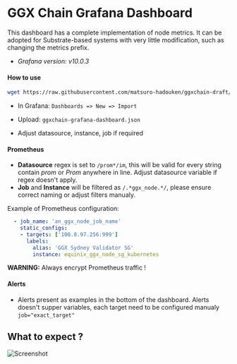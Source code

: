 # GGX Chain Grafana Dashboard

This dashboard has a complete implementation of node metrics. It can be adopted for Substrate-based systems with very little modification, such as changing the metrics prefix.

* _Grafana version: v10.0.3_

#### How to use

```sh
wget https://raw.githubusercontent.com/matsuro-hadouken/ggxchain-draft/main/grafana_custom_dashboard/ggxchain-grafana-dashboard.json
```

* In Grafana: `Dashboards => New => Import`

* Upload: `ggxchain-grafana-dashboard.json`

* Adjust datasource, instance, job if required

#### Prometheus

* **Datasource** regex is set to `/prom*/im`, this will be valid for every string contain _prom_ or _Prom_ anywhere in line. Adjust datasource variable if regex doesn't apply.
* **Job** and **Instance** will be filtered as `/.*ggx_node.*/`, please ensure correct naming or adjust filters manualy.

Example of Prometheus configuration:

```yaml
  - job_name: 'an_ggx_node_job_name'
    static_configs:
    - targets: ['100.8.97.256:999']
      labels:
        alias: 'GGX Sydney Validator SG'
        instance: equinix_ggx_node_sg_kubernetes
```

**WARNING:** Always encrypt Prometheus traffic !

#### Alerts

* Alerts present as examples in the bottom of the dashboard. Alerts doesn't supper variables, each target need to be configured manualy `job="exact_target"`

## What to expect ?

![Screenshot](https://raw.githubusercontent.com/matsuro-hadouken/ggxchain-draft/main/grafana_custom_dashboard/full-dashboard-image.png?raw=true)